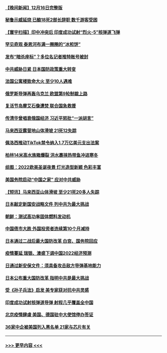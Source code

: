 #### [【晚间新闻】12月16日完整版](../pages/prog202/a103600145.md?t=12171901) 
#### [秘鲁示威延烧 已酿18死2部长辞职 数千游客受困](../pages/prog202/a103600275.md?t=12171901) 
#### [【寰宇扫描】印中冲突后 印度成功试射“烈火-5”核弹道飞弹](../pages/prog202/a103600168.md?t=12171901) 
#### [罕见奇观 泰恩河布满一圈圈的“冰煎饼”](../pages/prog202/a103599404.md?t=12171901) 
#### [发布“暗杀座标”？多位名记者推特账号被封](../pages/prog202/a103600025.md?t=12171901) 
#### [中共威胁日紧 日本国防政策重大转变](../pages/prog202/a103600027.md?t=12171901) 
#### [法国公寓楼致命大火 至少10人遇难](../pages/prog202/a103600020.md?t=12171901) 
#### [俄罗斯导弹再轰乌克兰 欧盟第9轮制裁上路](../pages/prog202/a103600016.md?t=12171901) 
#### [复活节岛摩艾石像遭焚 联合国急救援](../pages/prog202/a103599964.md?t=12171901) 
#### [传清华曾唱衰俄国经济 习近平怒批“一派胡言”](../pages/prog202/a103599963.md?t=12171901) 
#### [马来西亚露营地山体滑坡 21死12失踪](../pages/prog202/a103599926.md?t=12171901) 
#### [佩洛西推动TikTok禁令纳入1.7万亿美元支出法案](../pages/prog202/a103599883.md?t=12171901) 
#### [柏林14米高水族箱爆裂 洪水裹挟热带鱼冲进寒冬](../pages/prog202/a103599904.md?t=12171901) 
#### [组图：2022欧美圣诞夜景 灯光造型新颖 色彩丰富](../pages/prog202/a103599710.md?t=12171901) 
#### [美国务院启动“中国之家” 应对中共威胁](../pages/prog202/a103599744.md?t=12171901) 
#### [【短讯】马来西亚山体滑坡 至少21死20多人失踪](../pages/prog202/a103599804.md?t=12171901) 
#### [日本敲定新国安战略文件 列中共为最大挑战](../pages/prog202/a103599802.md?t=12171901) 
#### [朝鲜：测试高功率固体燃料发动机](../pages/prog202/a103599798.md?t=12171901) 
#### [中国债市大跌 外国投资者连续第10个月减持](../pages/prog202/a103599652.md?t=12171901) 
#### [日本通过二战后最大国防改革 白宫、国务院回应](../pages/prog202/a103599628.md?t=12171901) 
#### [疫情蔓延 瑞银、澳盛下调中国2022经济预测](../pages/prog202/a103599619.md?t=12171901) 
#### [日通过新安保文件：须具备攻击敌方导弹基地能力](../pages/prog202/a103599613.md?t=12171901) 
#### [日本公布重大国防改革 指明中共是最大挑战](../pages/prog202/a103599512.md?t=12171901) 
#### [受《孙子兵法》启发 美专家获对抗中共灵感](../pages/prog202/a103599522.md?t=12171901) 
#### [印度成功试射核弹道导弹 射程几乎覆盖全中国](../pages/prog202/a103599536.md?t=12171901) 
#### [北京疫情肆虐 美国、德国驻中大使馆停办签证](../pages/prog202/a103599517.md?t=12171901) 
#### [36家中企被美国列入黑名单 21家与芯片有关](../pages/prog202/a103599494.md?t=12171901) 

----
#### [ >>> 更早内容 <<< ](../indexes/prog202-earlier.md)

